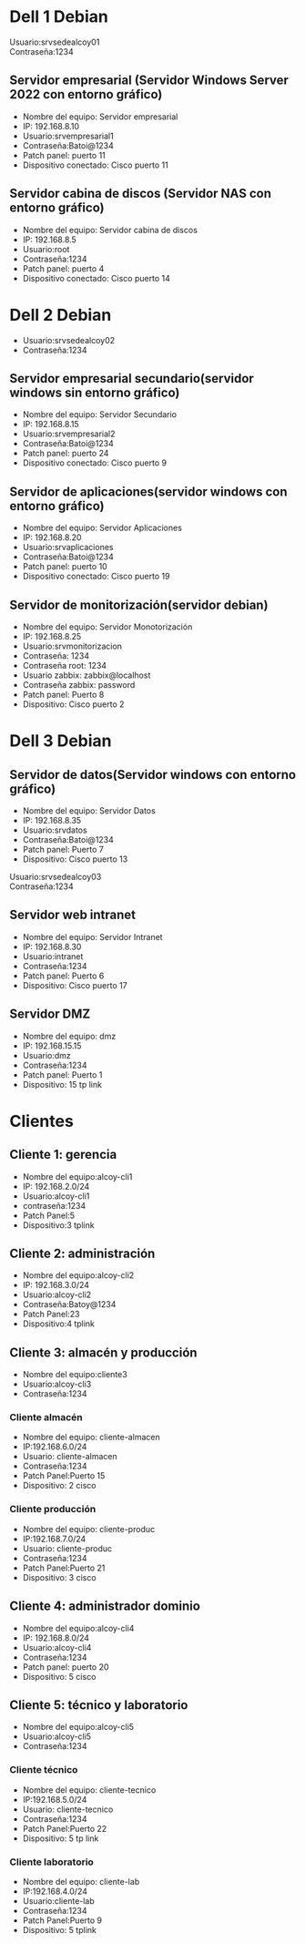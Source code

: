 # Dell 1 Debian 
 Usuario:srvsedealcoy01  
 Contraseña:1234  
 
## Servidor empresarial (Servidor Windows Server 2022 con entorno gráfico) 
- Nombre del equipo: Servidor empresarial
- IP: 192.168.8.10
- Usuario:srvempresarial1  
- Contraseña:Batoi@1234
- Patch panel: puerto 11
- Dispositivo conectado: Cisco puerto 11 

## Servidor cabina de discos (Servidor NAS con entorno gráfico) 
- Nombre del equipo: Servidor cabina de discos
- IP: 192.168.8.5
- Usuario:root  
- Contraseña:1234
- Patch panel: puerto 4
- Dispositivo conectado: Cisco puerto 14

# Dell 2 Debian
- Usuario:srvsedealcoy02  
- Contraseña:1234

## Servidor empresarial secundario(servidor windows sin entorno gráfico) 

- Nombre del equipo: Servidor Secundario
- IP: 192.168.8.15
- Usuario:srvempresarial2  
- Contraseña:Batoi@1234
- Patch panel: puerto 24
- Dispositivo conectado: Cisco puerto 9


## Servidor de aplicaciones(servidor windows con entorno gráfico) 

- Nombre del equipo: Servidor Aplicaciones
- IP: 192.168.8.20
- Usuario:srvaplicaciones  
- Contraseña:Batoi@1234
- Patch panel: puerto 10
- Dispositivo conectado: Cisco puerto 19






## Servidor de monitorización(servidor debian) 

- Nombre del equipo: Servidor Monotorización
- IP: 192.168.8.25
- Usuario:srvmonitorizacion  
- Contraseña: 1234  
- Contraseña root: 1234  
- Usuario zabbix: zabbix@localhost  
- Contraseña zabbix: password
- Patch panel: Puerto 8
- Dispositivo: Cisco puerto 2


# Dell 3 Debian 

## Servidor de datos(Servidor windows con entorno gráfico) 

- Nombre del equipo: Servidor Datos
- IP: 192.168.8.35
- Usuario:srvdatos  
- Contraseña:Batoi@1234
- Patch panel: Puerto 7
- Dispositivo: Cisco puerto 13


Usuario:srvsedealcoy03  
Contraseña:1234

## Servidor web intranet 

- Nombre del equipo: Servidor Intranet
- IP: 192.168.8.30
- Usuario:intranet  
- Contraseña:1234
- Patch panel: Puerto 6
- Dispositivo: Cisco puerto 17

## Servidor DMZ

- Nombre del equipo: dmz
- IP: 192.168.15.15
- Usuario:dmz  
- Contraseña:1234
- Patch panel: Puerto 1
- Dispositivo: 15 tp link

# Clientes 

## Cliente 1: gerencia

- Nombre del equipo:alcoy-cli1
- IP: 192.168.2.0/24
- Usuario:alcoy-cli1  
- contraseña:1234
- Patch Panel:5
- Dispositivo:3 tplink

## Cliente 2: administración

- Nombre del equipo:alcoy-cli2
- IP: 192.168.3.0/24
- Usuario:alcoy-cli2  
- Contraseña:Batoy@1234
- Patch Panel:23
- Dispositivo:4 tplink

## Cliente 3: almacén y producción

- Nombre del equipo:cliente3
- Usuario:alcoy-cli3  
- Contraseña:1234

### Cliente almacén
- Nombre del equipo: cliente-almacen
- IP:192.168.6.0/24
- Usuario: cliente-almacen 
- Contraseña:1234
- Patch Panel:Puerto 15
- Dispositivo: 2 cisco

### Cliente producción
- Nombre del equipo: cliente-produc
- IP:192.168.7.0/24
- Usuario: cliente-produc 
- Contraseña:1234
- Patch Panel:Puerto 21
- Dispositivo: 3 cisco

## Cliente 4: administrador dominio

- Nombre del equipo:alcoy-cli4
- IP: 192.168.8.0/24
- Usuario:alcoy-cli4  
- Contraseña:1234
- Patch panel: puerto 20
- Dispositivo: 5 cisco

## Cliente 5: técnico y laboratorio

- Nombre del equipo:alcoy-cli5
- Usuario:alcoy-cli5
- Contraseña:1234

### Cliente técnico

- Nombre del equipo: cliente-tecnico
- IP:192.168.5.0/24
- Usuario: cliente-tecnico
- Contraseña:1234
- Patch Panel:Puerto 22
- Dispositivo: 5 tp link

### Cliente laboratorio

- Nombre del equipo: cliente-lab
- IP:192.168.4.0/24
- Usuario:cliente-lab
- Contraseña:1234
- Patch Panel:Puerto 9
- Dispositivo: 5 tplink

